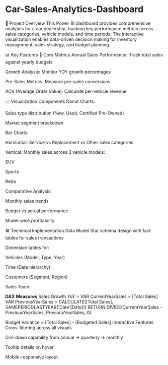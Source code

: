 # Car-Sales-Analytics-Dashboard
📌 Project Overview
This Power BI dashboard provides comprehensive analytics for a car dealership, tracking key performance metrics across sales categories, vehicle models, and time periods. The interactive visualization enables data-driven decision making for inventory management, sales strategy, and budget planning.

📊 Key Features
🔢 Core Metrics
Annual Sales Performance: Track total sales against yearly budgets

Growth Analysis: Monitor YOY growth percentages

Pre-Sales Metrics: Measure pre-sales conversions

AOV (Average Order Value): Calculate per-vehicle revenue

📈 Visualization Components
Donut Charts:

Sales type distribution (New, Used, Certified Pre-Owned)

Market segment breakdown

Bar Charts:

Horizontal: Service vs Replacement vs Other sales categories

Vertical: Monthly sales across 3 vehicle models:

SUV

Sports

Retro

Comparative Analysis:

Monthly sales trends

Budget vs actual performance

Model-wise profitability

🛠️ Technical Implementation
Data Model
Star schema design with fact tables for sales transactions

Dimension tables for:

Vehicles (Model, Type, Year)

Time (Date hierarchy)

Customers (Segment, Region)

Sales Team

**DAX Measures**
Sales Growth YoY = 
VAR CurrentYearSales = [Total Sales]
VAR PreviousYearSales = CALCULATE([Total Sales], SAMEPERIODLASTYEAR('Date'[Date]))
RETURN DIVIDE(CurrentYearSales - PreviousYearSales, PreviousYearSales, 0)

Budget Variance = 
[Total Sales] - [Budgeted Sales]
Interactive Features
Cross-filtering across all visuals

Drill-down capability from annual → quarterly → monthly

Tooltip details on hover

Mobile-responsive layout
